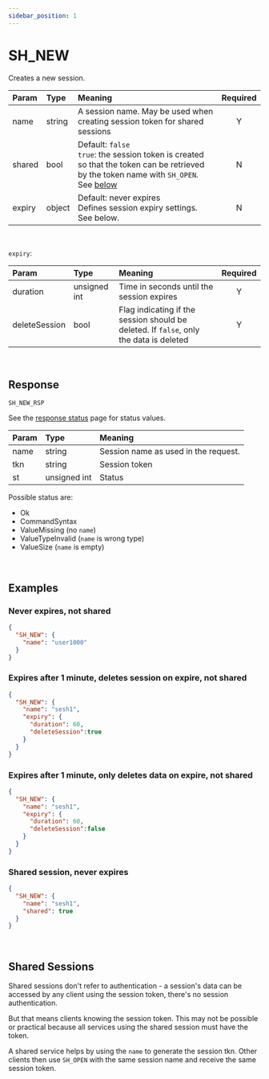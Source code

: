 ```yaml
---
sidebar_position: 1
---
```


# SH_NEW
Creates a new session.

|Param|Type|Meaning|Required|
|:---|:---|:---|:---:|
|name|string|A session name. May be used when creating session token for shared sessions|Y|
|shared|bool|Default: `false`<br/> `true`: the session token is created so that the token can be retrieved by the token name with `SH_OPEN`. See [below](#shared-sessions)|N|
|expiry|object|Default: never expires <br/>Defines session expiry settings. See below.|N|

<br/>

`expiry`:

|Param|Type|Meaning|Required|
|:---|:---|:---|:---:|
|duration| unsigned int|Time in seconds until the session expires |Y|
|deleteSession| bool|Flag indicating if the session should be deleted. If `false`, only the data is deleted|Y|


<br/>


## Response

`SH_NEW_RSP`

See the [response status](./../Statuses) page for status values.


|Param|Type|Meaning|
|:---|:---|:---|
|name|string|Session name as used in the request.|
|tkn|string|Session token|
|st|unsigned int|Status|

Possible status are:

- Ok
- CommandSyntax
- ValueMissing (no `name`)
- ValueTypeInvalid (`name` is wrong type)
- ValueSize (`name` is empty)

<br/>

## Examples

### Never expires, not shared

```json
{
  "SH_NEW": {
    "name": "user1000"
  }
}
```

### Expires after 1 minute, deletes session on expire, not shared

```json
{
  "SH_NEW": {
    "name": "sesh1",
    "expiry": {
      "duration": 60,
      "deleteSession":true
    }
  }
}
```

### Expires after 1 minute, only deletes data on expire, not shared

```json
{
  "SH_NEW": {
    "name": "sesh1",
    "expiry": {
      "duration": 60,
      "deleteSession":false
    }
  }
}
```

### Shared session, never expires

```json
{
  "SH_NEW": {
    "name": "sesh1",
    "shared": true
  }
}
```

<br/>


## Shared Sessions
Shared sessions don't refer to authentication - a session's data can be accessed by any client using the session token, there's no session authentication.

But that means clients knowing the session token. This may not be possible or practical because all services using the shared session must have the token.

A shared service helps by using the `name` to generate the session tkn. Other clients then use `SH_OPEN` with the same session name and receive the same session token.


